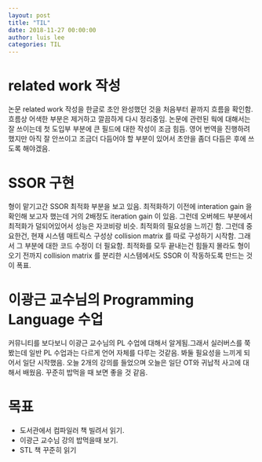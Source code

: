 ```yaml
---
layout: post
title: "TIL"
date: 2018-11-27 00:00:00
author: luis lee
categories: TIL
---
```


# related work 작성

논문 related work 작성을 한글로 초안 완성했던 것을 처음부터 끝까지 흐름을 확인함.
흐름상 어색한 부분은 제거하고 깔끔하게 다시 정리중임.
논문에 관련된 웍에 대해서는 잘 쓰이는데 첫 도입부 부분에 큰 필드에 대한 작성이 조금 힘듬.
영어 번역을 진행하려 했지만 아직 잘 안쓰이고 조금더 다듬어야 할 부분이 있어서 초안을 좀더 다듬은 후에 쓰도록 해야겠음.

# SSOR 구현

형이 맡기고간 SSOR 최적화 부분을 보고 있음. 최적화하기 이전에 interation gain 을 확인해 보고자 했는데
거의 2배정도 iteration gain 이 있음. 그런데 오버헤드 부분에서 최적화가 덜되어있어서 성능은 자코비랑 비슷.
최적화의 필요성을 느끼긴 함.
그런데 중요한건, 현재 시스템 매트릭스 구성상 collision matrix 를 따로 구성하기 시작함.
그래서 그 부분에 대한 코드 수정이 더 필요함.
최적화를 모두 끝내는건 힘들지 몰라도 형이 오기 전까지 collision matrix 를 분리한 시스템에서도 SSOR 이 작동하도록 만드는 것이 폭표.

# 이광근 교수님의 Programming Language 수업

커뮤니티를 보다보니 이광근 교수님의 PL 수업에 대해서 알게됨.그래서 실러버스를 쭉 봤는데 일반 PL 수업과는 다르게 언어 자체를 다루는 것같음.
봐둘 필요성을 느끼게 되어서 일단 시작했음.
오늘 2개의 강의를 들었으며 오늘은 일단 OT와 귀납적 사고에 대해서 배웠음.
꾸준히 밥먹을 때 보면 좋을 것 같음.

# 목표

- 도서관에서 컴파일러 책 빌려서 읽기.
- 이광근 교수님 강의 밥먹을때 보기.
- STL 책 꾸준히 읽기
